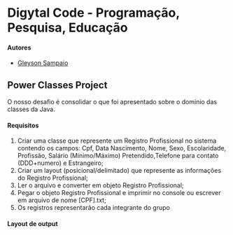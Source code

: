 # Digytal Code - Programação, Pesquisa, Educação

#### Autores
- [Gleyson Sampaio](https://github.com/glysns)

## Power Classes Project
O nosso desafio é consolidar o que foi apresentado sobre o domínio das classes da Java.

#### Requisitos
1. Criar uma classe que represente um Registro Profissional no sistema contendo os campos: Cpf, Data Nascimento, Nome, Sexo, Escolaridade, Profissão, Salário (Mínimo/Máximo) Pretendido,Telefone para contato (DDD+numero) e Estrangeiro;
1. Criar um layout (posicional/delimitado) que represente as informações do Registro Profissional;
1. Ler o arquivo e converter em objeto Registro Profissional;
1. Pegar o objeto Registro Profissional e imprimir no console ou escrever em arquivo de nome [CPF].txt;
2. Os registros representarão cada integrante do grupo


#### Layout de output


